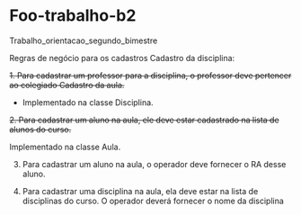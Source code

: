 # Foo-trabalho-b2
Trabalho_orientacao_segundo_bimestre


Regras de negócio para os cadastros Cadastro da disciplina:

~~1. Para cadastrar um professor para a disciplina, o professor deve pertencer ao colegiado Cadastro da aula.~~
* Implementado na classe Disciplina.

~~2. Para cadastrar um aluno na aula, ele deve estar cadastrado na lista de alunos do curso.~~

 Implementado na classe Aula.
 
3. Para cadastrar um aluno na aula, o operador deve fornecer o RA desse aluno.

4. Para cadastrar uma disciplina na aula, ela deve estar na lista de disciplinas do curso. 
   O operador deverá fornecer o nome da disciplina

